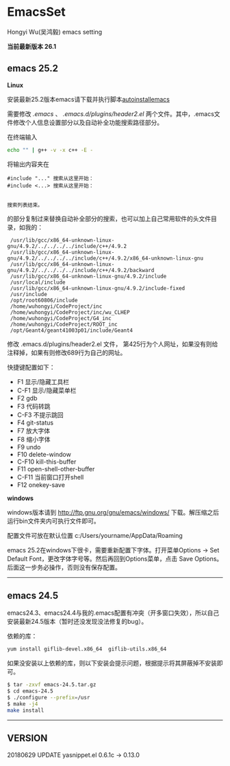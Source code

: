 # EmacsSet
Hongyi Wu(吴鸿毅) emacs setting

**当前最新版本 26.1**

## emacs 25.2

**Linux**

安装最新25.2版本emacs请下载并执行脚本[autoinstallemacs](https://github.com/wuhongyi/BasicConfiguration/blob/master/autosetSL7/autoinstallemacs.sh)


需要修改 *.emacs* 、 *.emacs.d/plugins/header2.el* 两个文件。其中，.emacs文件修改个人信息设置部分以及自动补全功能搜索路径部分。

在终端输入
```bash
echo "" | g++ -v -x c++ -E - 
```
将输出内容夹在
```text
#include "..." 搜索从这里开始：
#include <...> 搜索从这里开始：


搜索列表结束。
```
的部分复制过来替换自动补全部分的搜索，也可以加上自己常用软件的头文件目录，如我的：
```
 /usr/lib/gcc/x86_64-unknown-linux-gnu/4.9.2/../../../../include/c++/4.9.2
 /usr/lib/gcc/x86_64-unknown-linux-gnu/4.9.2/../../../../include/c++/4.9.2/x86_64-unknown-linux-gnu
 /usr/lib/gcc/x86_64-unknown-linux-gnu/4.9.2/../../../../include/c++/4.9.2/backward
 /usr/lib/gcc/x86_64-unknown-linux-gnu/4.9.2/include
 /usr/local/include
 /usr/lib/gcc/x86_64-unknown-linux-gnu/4.9.2/include-fixed
 /usr/include
 /opt/root60806/include
 /home/wuhongyi/CodeProject/inc
 /home/wuhongyi/CodeProject/inc/wu_CLHEP
 /home/wuhongyi/CodeProject/G4_inc
 /home/wuhongyi/CodeProject/ROOT_inc
 /opt/Geant4/geant41003p01/include/Geant4
```

修改 .emacs.d/plugins/header2.el 文件， 第425行为个人网址，如果没有则给注释掉，如果有则修改689行为自己的网址。


快捷键配置如下：  
- F1 显示/隐藏工具栏
- C-F1 显示/隐藏菜单栏
- F2 gdb
- F3 代码转跳
- C-F3 不提示跳回
- F4 git-status
- F7 放大字体
- F8 缩小字体
- F9 undo
- F10 delete-window
- C-F10 kill-this-buffer
- F11 open-shell-other-buffer
- C-F11 当前窗口打开shell
- F12 onekey-save


**windows**

windows版本请到 http://ftp.gnu.org/gnu/emacs/windows/ 下载。解压缩之后运行bin文件夹内可执行文件即可。

配置文件可放在默认位置 c:/Users/yourname/AppData/Roaming  

emacs 25.2在windows下很卡，需要重新配置下字体。打开菜单Options -> Set Default Font，更改字体字号等。然后再回到Options菜单，点击 Save Options。后面这一步务必操作，否则没有保存配置。



----

## emacs 24.5

emacs24.3、emacs24.4与我的.emacs配置有冲突（开多窗口失效），所以自己安装最新24.5版本（暂时还没发现没法修复的bug）。

依赖的库：

```bash
yum install giflib-devel.x86_64  giflib-utils.x86_64
```

如果没安装以上依赖的库，则以下安装会提示问题，根据提示将其屏蔽掉不安装即可。


```bash
$ tar -zxvf emacs-24.5.tar.gz
$ cd emacs-24.5
$ ./configure --prefix=/usr
$ make -j4
make install
```

----

## VERSION

20180629 UPDATE yasnippet.el  0.6.1c -> 0.13.0
